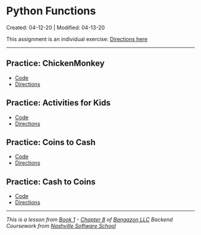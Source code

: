 # Python Functions

Created: 04-12-20 | Modified: 04-13-20

This assignment is an individual exercise: [Directions here](https://github.com/TrinityTerry/py-functions/blob/master/directions/directions.md)

---

## Practice: ChickenMonkey
- [Code](https://github.com/TrinityTerry/py-functions/blob/master/chicken-monkey.py#L1)
- [Directions](https://github.com/TrinityTerry/py-functions/blob/master/directions/directions.md#practice-chickenmonkey)

## Practice: Activities for Kids
- [Code](https://github.com/TrinityTerry/py-functions/blob/master/activities-for-kids.py#L1)
- [Directions](https://github.com/TrinityTerry/py-functions/blob/master/directions/directions.md#practice-activities-for-kids)

## Practice: Coins to Cash
- [Code](https://github.com/TrinityTerry/py-functions/blob/master/coins-to-cash.py#L1)
- [Directions](https://github.com/TrinityTerry/py-functions/blob/master/directions/directions.md#coins-to-cash)

## Practice: Cash to Coins
- [Code](https://github.com/TrinityTerry/py-functions/blob/master/cash-to-coins.py#L1)
- [Directions](https://github.com/TrinityTerry/py-functions/blob/master/directions/directions.md#cash-to-coins)

---
_This is a lesson from [Book 1](https://github.com/nashville-software-school/bangazon-llc/tree/master/book-1-orientation) - [Chapter 8](https://github.com/nashville-software-school/bangazon-llc/blob/master/book-1-orientation/chapters/FUNCTIONS_INTRO.md) of [Bangazon LLC](https://github.com/nashville-software-school/bangazon-llc) Backend Coursework from [Nashville Software School](https://github.com/nashville-software-school)_